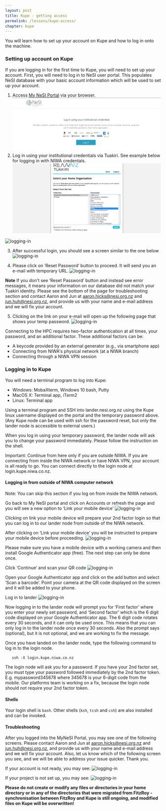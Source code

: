 ```yaml
---
layout: post
title: Kupe - getting access
permalink: /lessons/kupe-access/
chapter: kupe
---
```


You will learn how to set up your account on Kupe and how to log in onto the machine.

### Setting up account on Kupe

If you are logging in for the first time to Kupe, you will need to set up your account. First, you will need to log in to NeSI user portal. This populates NeSI database with your basic account information which will be used to set up your account.

1. Access [My NeSI  Portal](https://my.nesi.org.nz) via your browser.
 ![logging-in](../../assets/img/portal_login.png)
2. Log in using your institutional credentials via Tuakiri. See example below for logging in with NIWA credentals.
![logging-in](../../assets/img/tuakiri_credentials.png)

![logging-in](../assets/img/niwa_turakiri.png)

3. After successful login, you should see a screen similar to the one below
![logging-in](../assets/img/login_success.png)

4. Please click on ‘Reset Password’ button to proceed. It will send you an e-mail with temporary URL.
![logging-in](../assets/img/temp_password.png)

**Note** If you don’t see ‘Reset Password’ button and instead see error messages, it means your information on our database did not match your Tuakiri identity. Please see the bottom of the page for troubleshooting section and contact Aaron and Jun at aaron.hicks@nesi.org.nz and jun.huh@nesi.org.nz, and provide us with your name and e-mail address and we will fix your account.

5. Clicking on the link on your e-mail will open up the following page that shows your temp password.
![logging-in](../assets/img/password_change.png)

Connecting to the HPC requires two-factor authentication at all times, your password, and an additional factor. These additional factors can be:
- A keycode provided by an external generator (e.g., via smartphone app)
- Connecting from NIWA's physical network (at a NIWA branch)
- Connecting through a NIWA VPN session

### Logging in to Kupe

You will need a terminal program to log into Kupe:

- Windows: MobaXterm, Windows 10 bash, Putty
- MacOS X: Terminal app, iTerm2
- Linux: Terminal app

Using a terminal program and SSH into lander.nesi.org.nz using the Kupe linux username displayed on the portal and the temporary password above. (Any Kupe node can be used with ssh for the password reset, but only the lander node is accessible to external users.)

When you log in using your temporary password, the lander node will ask you to change your password immediately. Please follow the instruction on the shell.

Important: Continue from here only if you are outside NIWA. If you are connecting from inside the NIWA network or have NIWA VPN, your account is all ready to go. You can connect directly to the login node at login.kupe.niwa.co.nz.

#### Logging in from outside of NIWA computer network

Note: You can skip this section if you log on from inside the NIWA network.

Go back to My NeSI portal and click on Accounts or refresh the page and you will see a new option to ‘Link your mobile device’
![logging-in](../assets/img/link_device.png)


Clicking on link your mobile device will prepare your 2nd factor login so that you can log in to our lander node from outside of the NIWA network.

After clicking on ‘Link your mobile device’ you will be instructed to prepare your mobile device before proceeding.
![logging-in](../assets/img/prepare_device.png)

Please make sure you have a mobile device with a working camera and then install Google Authenticator app (free). The next step can only be done once.

Click ‘Continue’ and scan your QR code
![logging-in](../assets/img/qr_code.png)


Open your Google Authenticator app and click on the add button and select ‘Scan a barcode’. Point your camera at the QR code displayed on the screen and it will be added to your phone.

Log in to lander
![logging-in](../assets/img/lander_login.png)

Now logging in to the lander node will prompt you for ‘First factor’ where you enter your newly set password, and ‘Second factor’ which is the 6 digit code displayed on your Google Authenticator app. The 6 digit code rotates every 30 seconds, and it can only be used once. This means that you can only log in to the lander node once every 30 seconds. Also the prompt says (optional), but it is not optional, and we are working to fix the message.

Once you have landed on the lander node, type the following command to log in to the login node.

```
   ​ssh -X login.kupe.niwa.co.nz
```

The login node will ask you for a password. If you have your 2nd factor set, you must type your password followed immediately by the 2nd factor token. E.g. mypassword345678 where 345678 is your 6-digit code from the mobile. Our platforms team is working on a fix, because the login node should not require your 2nd factor token.



#### Shells

Your login shell is ```bash```. Other shells (```ksh```, ```tcsh``` and ```csh```) are also installed and can be invoked.

#### Troubleshooting
After you logged into the MyNeSI Portal, you may see one of the following screens. Please contact Aaron and Jun at aaron.hicks@nesi.org.nz and jun.huh@nesi.org.nz, and provide us with your name and e-mail address and we will fix your account. Also, let us know which of the following screen you see, and we will be able to address your issue quicker. Thank you.

If your account is not ready, you may see:
![logging-in](../assets/img/no_account.png)

If your project is not set up, you may see:
![logging-in](../assets/img/no_project.png)

**Please do not create or modify any files or directories in your home directory or in any of the directories that were migrated from FitzRoy - synchronisation between FitzRoy and Kupe is still ongoing, and modified files on Kupe will be overwritten!**
